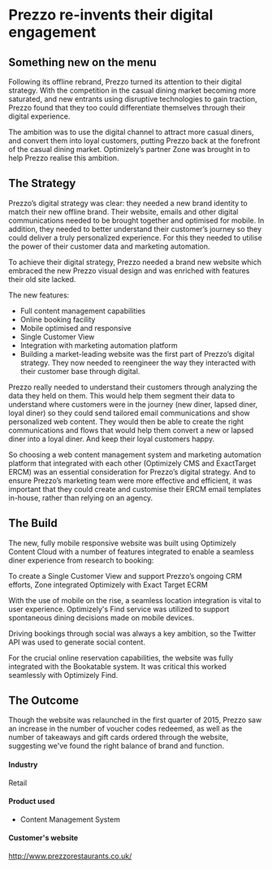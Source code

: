 # Prezzo re-invents their digital engagement

## Something new on the menu

Following its offline rebrand, Prezzo turned its attention to their digital
strategy. With the competition in the casual dining market becoming more
saturated, and new entrants using disruptive technologies to gain traction,
Prezzo found that they too could differentiate themselves through their digital
experience.

The ambition was to use the digital channel to attract more casual diners, and
convert them into loyal customers, putting Prezzo back at the forefront of the
casual dining market. Optimizely’s partner Zone was brought in to help Prezzo
realise this ambition.

## The Strategy

Prezzo’s digital strategy was clear: they needed a new brand identity to match
their new offline brand. Their website, emails and other digital communications
needed to be brought together and optimised for mobile. In addition, they needed
to better understand their customer’s journey so they could deliver a truly
personalized experience. For this they needed to utilise the power of their
customer data and marketing automation.

To achieve their digital strategy, Prezzo needed a brand new website which
embraced the new Prezzo visual design and was enriched with features their old
site lacked.

The new features:

- Full content management capabilities
- Online booking facility
- Mobile optimised and responsive
- Single Customer View
- Integration with marketing automation platform
- Building a market-leading website was the first part of Prezzo’s digital strategy. They now needed to reengineer the way they interacted with their customer base through digital.

Prezzo really needed to understand their customers through analyzing the data
they held on them. This would help them segment their data to understand where
customers were in the journey (new diner, lapsed diner, loyal diner) so they
could send tailored email communications and show personalized web content. They
would then be able to create the right communications and flows that would help
them convert a new or lapsed diner into a loyal diner. And keep their loyal
customers happy.

So choosing a web content management system and marketing automation platform
that integrated with each other (Optimizely CMS and ExactTarget ERCM) was an
essential consideration for Prezzo’s digital strategy. And to ensure Prezzo’s
marketing team were more effective and efficient, it was important that they
could create and customise their ERCM email templates in-house, rather than
relying on an agency.

## The Build

The new, fully mobile responsive website was built using Optimizely Content
Cloud with a number of features integrated to enable a seamless diner experience
from research to booking:

To create a Single Customer View and support Prezzo’s ongoing CRM efforts, Zone
integrated Optimizely with Exact Target ECRM

With the use of mobile on the rise, a seamless location integration is vital to
user experience. Optimizely's Find service was utilized to support spontaneous
dining decisions made on mobile devices.

Driving bookings through social was always a key ambition, so the Twitter API
was used to generate social content.

For the crucial online reservation capabilities, the website was fully
integrated with the Bookatable system. It was critical this worked seamlessly
with Optimizely Find.

## The Outcome

Though the website was relaunched in the first quarter of 2015, Prezzo saw an
increase in the number of voucher codes redeemed, as well as the number of
takeaways and gift cards ordered through the website, suggesting we've found the
right balance of brand and function.

#### Industry

Retail

#### Product used

- Content Management System

#### Customer's website

http://www.prezzorestaurants.co.uk/
